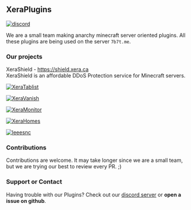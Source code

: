 ## XeraPlugins
[![discord](https://discord.com/api/guilds/683053832694923319/embed.png)](https://discord.gg/WWm35Tc)

We are a small team making anarchy minecraft server oriented plugins. All these plugins are being used on the server `7b7t.me`.

### Our projects

XeraShield - https://shield.xera.ca
<br>
XeraShield is an affordable DDoS Protection service for Minecraft servers.

[![XeraTablist](https://github-readme-stats.vercel.app/api/pin/?username=xeraplugins&repo=xeratablist)](https://github.com/XeraPlugins/XeraTablist)

[![XeraVanish](https://github-readme-stats.vercel.app/api/pin/?username=xeraplugins&repo=xeravanish)](https://github.com/XeraPlugins/XeraVanish)

[![XeraMonitor](https://github-readme-stats.vercel.app/api/pin/?username=xeraplugins&repo=xeramonitor)](https://github.com/XeraPlugins/XeraMonitor)

[![XeraHomes](https://github-readme-stats.vercel.app/api/pin/?username=xeraplugins&repo=xerahomes)](https://github.com/XeraPlugins/XeraHomes)

[![leeesnc](https://github-readme-stats.vercel.app/api/pin/?username=xeraplugins&repo=leeesnc)](https://github.com/XeraPlugins/LeeesNC)
                         
### Contributions

Contributions are welcome. It may take longer since we are a small team, but we are trying our best to review every PR. ;)

### Support or Contact

Having trouble with our Plugins? Check out our [discord server](https://discord.gg/WWm35Tc) or **open a issue on github**.
